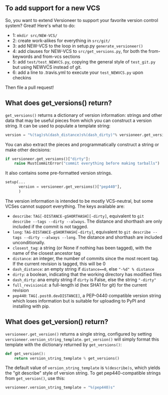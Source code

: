 
## To add support for a new VCS

So, you want to extend Versioneer to support your favorite version control system? Great! Here's what to do:

* 1: `mkdir src/NEW-VCS/`
* 2: create work-alikes for everything in `src/git/`
* 3: add NEW-VCS to the loop in setup.py `generate_versioneer()`
* 4: add clauses for NEW-VCS to `src/get_versions.py`, for both the from-keywords and from-vcs sections
* 5: add `test/test_NEWVCS.py`, copying the general style of `test_git.py` but using NEWVCS instead of git.
* 6: add a line to .travis.yml to execute your `test_NEWVCS.py` upon checkins

Then file a pull request!


## What does get_versions() return?

`get_versions()` returns a dictionary of version information: strings and other data that may be useful pieces from which you can construct a version string. It can be used to populate a template string:

```python
version = "%(tag)s%(dash_distance)s%(dash_dirty)"% versioneer.get_versions()
```

You can also extract the pieces and programmatically construct a string or make other decisions:

```python
if versioneer.get_versions()["dirty"]:
    raise MustCommitError("commit everything before making tarballs")
```

It also contains some pre-formatted version strings.

```python
setup(...
      version = versioneer.get_versions()["pep440"],
      )
```

The version information is intended to be mostly VCS-neutral, but some VCSes cannot support everything. The keys available are:

* `describe`: `TAG[-DISTANCE-gSHORTHASH][-dirty]`, equivalent to `git describe --tags --dirty --always`. The distance and shorthash are only included if the commit is not tagged.
* `long`: `TAG-DISTANCE-gSHORTHASH[-dirty]`, equivalent to `git describe --tags --dirty --always --long`. The distance and shorthash are included unconditionally.
* `closest_tag`: a string (or None if nothing has been tagged), with the name of the closest ancestor tag
* `distance`: an integer, the number of commits since the most recent tag. If the current revision is tagged, this will be 0
* `dash_distance`: an empty string if `distance==0`, else `"-%d" % distance`
* `dirty`: a boolean, indicating that the working directory has modified files
* `dash_dirty`: ana empty string if `dirty` is False, else the string `"-dirty"`
* `full_revisionid`: a full-length id (hex SHA1 for git) for the current revision
* `pep440`: `TAG[.post0.devDISTANCE]`, a PEP-0440 compatible version string which loses information but is suitable for uploading to PyPI and installing with pip.

## What does get_version() return?

`versioneer.get_version()` returns a single string, configured by setting `versioneer.version_string_template`. `get_version()` will simply format this template with the dictionary returned by `get_versions()`:

```python
def get_version():
    return version_string_template % get_versions()
```

The default value of `version_string_template` is `%(describe)s`, which yields the "git describe" style of version string. To get pep440-compatible strings from `get_version()`, use this:

```python
versioneer.version_string_template = "%(pep440)s"
```

